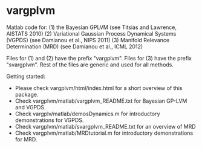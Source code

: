 vargplvm
========

Matlab code for:
 (1) the Bayesian GPLVM (see Titsias and Lawrence, AISTATS 2010)
 (2) Variational Gaussian Process Dynamical Systems (VGPDS) (see Damianou et al., NIPS 2011)
 (3) Manifold Relevance Determination (MRD) (see Damianou et al., ICML 2012)

Files for (1) and (2) have the prefix "vargplvm". Files for (3) have the prefix "svargplvm".
Rest of the files are generic and used for all methods.

Getting started:
 - Please check vargplvm/html/index.html for a short overview of this package.
 - Check vargplvm/matlab/vargplvm_README.txt for Bayesian GP-LVM and VGPDS.
 - Check vargplv/matlab/demosDynamics.m for introductory demonstrations for VGPDS.
 - Check vargplvm/matlab/svargplvm_README.txt for an overview of MRD
 - Check vargplvm/matlab/MRDtutorial.m for introductory demonstrations for MRD.
